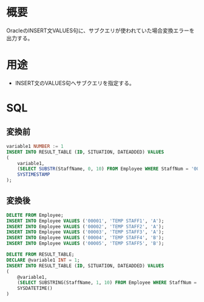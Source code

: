 # 概要

OracleのINSERT文VALUES句に、サブクエリが使われていた場合変換エラーを出力する。

# 用途

* INSERT文のVALUES句へサブクエリを指定する。

# SQL

## 変換前

```SQL
variable1 NUMBER := 1
INSERT INTO RESULT_TABLE (ID, SITUATION, DATEADDED) VALUES
(
    variable1,
    (SELECT SUBSTR(StaffName, 0, 10) FROM Employee WHERE StaffNum = '00001'),
    SYSTIMESTAMP
);
```

## 変換後

```SQL
DELETE FROM Employee;
INSERT INTO Employee VALUES ('00001', 'TEMP STAFF1', 'A');
INSERT INTO Employee VALUES ('00002', 'TEMP STAFF2', 'A');
INSERT INTO Employee VALUES ('00003', 'TEMP STAFF3', 'A');
INSERT INTO Employee VALUES ('00004', 'TEMP STAFF4', 'B');
INSERT INTO Employee VALUES ('00005', 'TEMP STAFF5', 'B');

DELETE FROM RESULT_TABLE;
DECLARE @variable1 INT = 1;
INSERT INTO RESULT_TABLE (ID, SITUATION, DATEADDED) VALUES
(
    @variable1,
    (SELECT SUBSTRING(StaffName, 1, 10) FROM Employee WHERE StaffNum = '00002'),
    SYSDATETIME()
)
```
